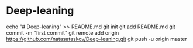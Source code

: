 # Deep-leaning

echo "# Deep-leaning" >> README.md
git init
git add README.md
git commit -m "first commit"
git remote add origin https://github.com/natasataskov/Deep-leaning.git
git push -u origin master

